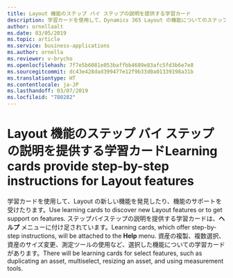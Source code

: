 ```yaml
---
title: Layout 機能のステップ バイ ステップの説明を提供する学習カード
description: 学習カードを使用して、Dynamics 365 Layout の機能についてのステップバイステップの説明を取得します。 たとえば、資産の複製、複数選択の実行、モデルのサイズ変更、測定ツールの使用方法などを学びます。
author: ornellaalt
ms.date: 03/05/2019
ms.topic: article
ms.service: business-applications
ms.author: ornella
ms.reviewer: v-brycho
ms.openlocfilehash: 7f7e5b6081e053baffbb4689e83afc5fd3b6e7e8
ms.sourcegitcommit: dc43e428dad399477e12f9b33d0a01339198a31b
ms.translationtype: HT
ms.contentlocale: ja-JP
ms.lasthandoff: 03/07/2019
ms.locfileid: "780282"
---
```

# <a name="learning-cards-provide-step-by-step-instructions-for-layout-features"></a><span data-ttu-id="a7b8e-104">Layout 機能のステップ バイ ステップの説明を提供する学習カード</span><span class="sxs-lookup"><span data-stu-id="a7b8e-104">Learning cards provide step-by-step instructions for Layout features</span></span>

<span data-ttu-id="a7b8e-105">学習カードを使用して、Layout の新しい機能を発見したり、機能のサポートを受けたります。</span><span class="sxs-lookup"><span data-stu-id="a7b8e-105">Use learning cards to discover new Layout features or to get support on features.</span></span> <span data-ttu-id="a7b8e-106">ステップバイステップの説明を提供する学習カードは、**ヘルプ** メニューに付け足されています。</span><span class="sxs-lookup"><span data-stu-id="a7b8e-106">Learning cards, which offer step-by-step instructions, will be attached to the **Help** menu.</span></span> <span data-ttu-id="a7b8e-107">資産の複製、複数選択、資産のサイズ変更、測定ツールの使用など、選択した機能についての学習カードがあります。</span><span class="sxs-lookup"><span data-stu-id="a7b8e-107">There will be learning cards for select features, such as duplicating an asset, multiselect, resizing an asset, and using measurement tools.</span></span> 
